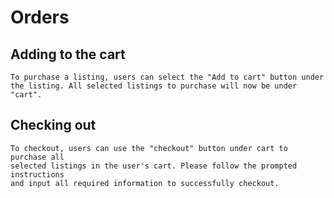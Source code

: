 # Orders

## Adding to the cart
    To purchase a listing, users can select the "Add to cart" button under
    the listing. All selected listings to purchase will now be under "cart".
## Checking out
    To checkout, users can use the "checkout" button under cart to purchase all
    selected listings in the user's cart. Please follow the prompted instructions 
    and input all required information to successfully checkout.